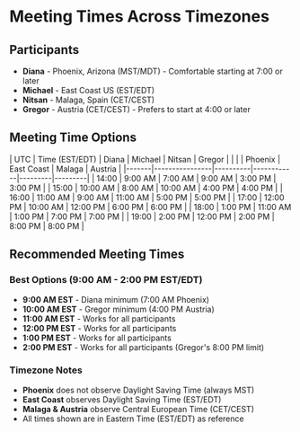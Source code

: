 # Meeting Times Across Timezones

## Participants
- **Diana** - Phoenix, Arizona (MST/MDT) - Comfortable starting at 7:00 or later
- **Michael** - East Coast US (EST/EDT) 
- **Nitsan** - Malaga, Spain (CET/CEST)
- **Gregor** - Austria (CET/CEST) - Prefers to start at 4:00 or later

## Meeting Time Options

| UTC   | Time (EST/EDT) | Diana    | Michael    | Nitsan  | Gregor  |
|       |                | Phoenix  | East Coast | Malaga  | Austria |
|-------|----------------|----------|------------|---------|---------|
| 14:00 | 9:00 AM        | 7:00 AM  | 9:00 AM    | 3:00 PM | 3:00 PM |
| 15:00 | 10:00 AM       | 8:00 AM  | 10:00 AM   | 4:00 PM | 4:00 PM |
| 16:00 | 11:00 AM       | 9:00 AM  | 11:00 AM   | 5:00 PM | 5:00 PM |
| 17:00 | 12:00 PM       | 10:00 AM | 12:00 PM   | 6:00 PM | 6:00 PM |
| 18:00 | 1:00 PM        | 11:00 AM | 1:00 PM    | 7:00 PM | 7:00 PM |
| 19:00 | 2:00 PM        | 12:00 PM | 2:00 PM    | 8:00 PM | 8:00 PM |

## Recommended Meeting Times

### Best Options (9:00 AM - 2:00 PM EST/EDT)
- **9:00 AM EST** - Diana minimum (7:00 AM Phoenix)
- **10:00 AM EST** - Gregor minimum (4:00 PM Austria)
- **11:00 AM EST** - Works for all participants
- **12:00 PM EST** - Works for all participants  
- **1:00 PM EST** - Works for all participants
- **2:00 PM EST** - Works for all participants (Gregor's 8:00 PM limit)

### Timezone Notes
- **Phoenix** does not observe Daylight Saving Time (always MST)
- **East Coast** observes Daylight Saving Time (EST/EDT)
- **Malaga & Austria** observe Central European Time (CET/CEST)
- All times shown are in Eastern Time (EST/EDT) as reference

